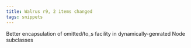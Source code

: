 ```yaml
---
title: Walrus r9, 2 items changed
tags: snippets
---
```


Better encapsulation of omitted/to\_s facility in dynamically-genrated Node subclasses
